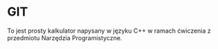 # GIT
To jest prosty kalkulator napysany w języku C++ w ramach ćwiczenia z przedmiotu 
Narzędzia Programistyczne.
